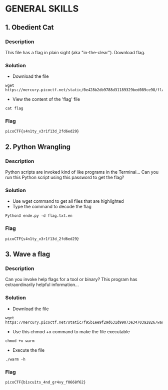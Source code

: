 # **GENERAL SKILLS**

## **1. Obedient Cat**
### **Description**

This file has a flag in plain sight (aka "in-the-clear"). Download flag.

### **Solution**
- Download the file
```
wget https://mercury.picoctf.net/static/0e428b2db9788d31189329bed089ce98/flag
```
- View the content of the 'flag' file
```
cat flag
```
### **Flag**
```
picoCTF{s4n1ty_v3r1f13d_2fd6ed29}
```

## **2. Python Wrangling**
### **Description**

Python scripts are invoked kind of like programs in the Terminal... Can you run this Python script using this password to get the flag?

### **Solution**
- Use wget command to get all files that are highlighted
- Type the command to decode the flag
```
Python3 ende.py -d flag.txt.en
```
### **Flag**
```
picoCTF{s4n1ty_v3r1f13d_2fd6ed29}
```

## **3. Wave a flag**
### **Description**

Can you invoke help flags for a tool or binary? This program has extraordinarily helpful information...

### **Solution**
- Download the file
```
wget https://mercury.picoctf.net/static/f95b1ee9f29d631d99073e34703a2826/warm
```
- Use this chmod +x command to make the file executable  
```
chmod +x warm
```
- Execute the file
```
./warm -h
```
### **Flag**
```
picoCTF{b1scu1ts_4nd_gr4vy_f0668f62}
```

